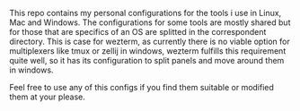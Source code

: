 This repo contains my personal configurations for the tools i use in Linux, Mac and Windows. 
The configurations for some tools are mostly shared but for those that are specifics of an OS are splitted in the correspondent directory.
This is case for wezterm, as currently there is no viable option for multiplexers like tmux or zellij in windows, wezterm fulfills this requirement quite well, so it has its configuration to split panels and move around them in windows.

Feel free to use any of this configs if you find them suitable or modified them at your please.
